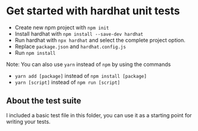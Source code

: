 # Get started with hardhat unit tests

- Create new npm project with `npm init`
- Install hardhat with `npm install --save-dev hardhat`
- Run hardhat with `npx hardhat` and select the complete project option.
- Replace `package.json` and `hardhat.config.js`
- Run `npm install`

Note: You can also use `yarn` instead of `npm` by using the commands
- `yarn add [package]` instead of `npm install [package]`
- `yarn [script]` instead of `npm run [script]`

## About the test suite

I included a basic test file in this folder, you can use it as a starting point for writing your tests.
